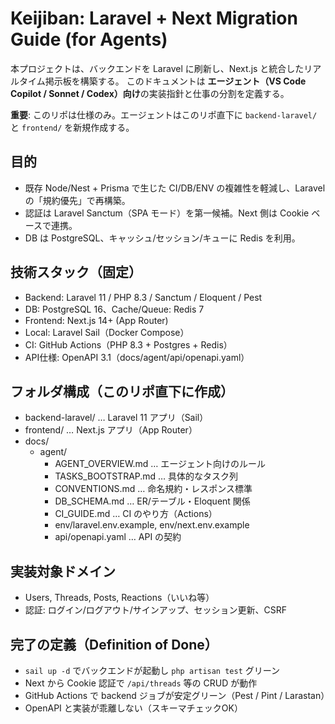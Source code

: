 # Keijiban: Laravel + Next Migration Guide (for Agents)

本プロジェクトは、バックエンドを Laravel に刷新し、Next.js と統合したリアルタイム掲示板を構築する。
このドキュメントは **エージェント（VS Code Copilot / Sonnet / Codex）向け**の実装指針と仕事の分割を定義する。

**重要**: このリポは仕様のみ。エージェントはこのリポ直下に `backend-laravel/` と `frontend/` を新規作成する。

## 目的
- 既存 Node/Nest + Prisma で生じた CI/DB/ENV の複雑性を軽減し、Laravel の「規約優先」で再構築。
- 認証は Laravel Sanctum（SPA モード）を第一候補。Next 側は Cookie ベースで連携。
- DB は PostgreSQL、キャッシュ/セッション/キューに Redis を利用。

## 技術スタック（固定）
- Backend: Laravel 11 / PHP 8.3 / Sanctum / Eloquent / Pest
- DB: PostgreSQL 16、Cache/Queue: Redis 7
- Frontend: Next.js 14+ (App Router)
- Local: Laravel Sail（Docker Compose）
- CI: GitHub Actions（PHP 8.3 + Postgres + Redis）
- API仕様: OpenAPI 3.1（docs/agent/api/openapi.yaml）

## フォルダ構成（このリポ直下に作成）
- backend-laravel/ … Laravel 11 アプリ（Sail）
- frontend/ … Next.js アプリ（App Router）
- docs/
  - agent/
    - AGENT_OVERVIEW.md … エージェント向けのルール
    - TASKS_BOOTSTRAP.md … 具体的なタスク列
    - CONVENTIONS.md … 命名規約・レスポンス標準
    - DB_SCHEMA.md … ER/テーブル・Eloquent 関係
    - CI_GUIDE.md … CI のやり方（Actions）
    - env/laravel.env.example, env/next.env.example
    - api/openapi.yaml … API の契約

## 実装対象ドメイン
- Users, Threads, Posts, Reactions（いいね等）
- 認証: ログイン/ログアウト/サインアップ、セッション更新、CSRF

## 完了の定義（Definition of Done）
- `sail up -d` でバックエンドが起動し `php artisan test` グリーン
- Next から Cookie 認証で `/api/threads` 等の CRUD が動作
- GitHub Actions で backend ジョブが安定グリーン（Pest / Pint / Larastan）
- OpenAPI と実装が乖離しない（スキーマチェックOK）
